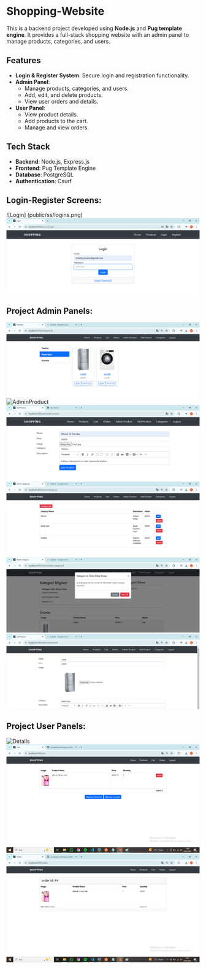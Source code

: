 # Shopping-Website

This is a backend project developed using **Node.js** and **Pug template engine**. It provides a full-stack shopping website with an admin panel to manage products, categories, and users.

## Features

- **Login & Register System**: Secure login and registration functionality.
- **Admin Panel**: 
  - Manage products, categories, and users.
  - Add, edit, and delete products.
  - View user orders and details.
- **User Panel**: 
  - View product details.
  - Add products to the cart.
  - Manage and view orders.

## Tech Stack

- **Backend**: Node.js, Express.js
- **Frontend**: Pug Template Engine
- **Database**: PostgreSQL
- **Authentication**: Csurf

## Login-Register Screens: 
![Login] (public/ss/logins.png)
![Register](public/ss/registers.png)

## Project Admin Panels: 
![Home](public/ss/Homes.png)
![AdminProduct](public/ss/AdminProducts.png)
![Add Product](public/ss/AddProducts.png)
![Category](public/ss/Categor.png)
![CategoryDelete](public/ss/CategoryDeletes.png)
![ProductEdit](public/ss/ProductEdits.png)

## Project User Panels:  
![Details](public/ss/detail.png)
![Cart](public/ss/cart.png)
![Order](public/ss/order.png)

